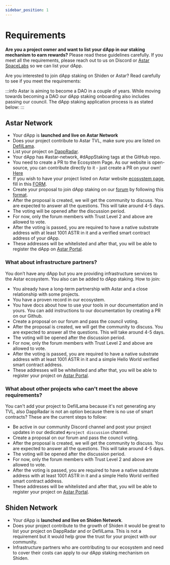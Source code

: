 ```yaml
---
sidebar_position: 1
---
```


# Requirements

**Are you a project owner and want to list your dApp in our staking mechanism to earn rewards?** Please read these guidelines carefully. If you meet all the requirements, please reach out to us on Discord or [Astar SpaceLabs](https://astar.network/community/) so we can list your dApp.

Are you interested to join dApp staking on Shiden or Astar? Read carefully to see if you meet the requirements:

:::info
Astar is aiming to become a DAO in a couple of years. While moving towards becoming a DAO our dApp staking onboarding also includes passing our council. The dApp staking application process is as stated below: 
:::

## Astar Network

- Your dApp is **launched and live on Astar Network**
- Does your project contribute to Astar TVL, make sure you are listed on [DefilLama](../../integrations/dapp-listing/defillama).
- List your project on [DappRadar](../../integrations/dapp-listing/dappradar).
- Your dApp has #astar-network, #dAppStaking tags at the GitHub repo.
- You need to create a PR to the Ecosystem Page. As our website is open-source, you can contribute directly to it - just create a PR on your own! [Here](https://github.com/AstarNetwork/astarwebsite_v2/blob/349db39d724b57f58fbee84b3fa500bf0d29bee6/components/Header.vue)
- If you wish to have your project listed on Astar website [ecosystem page](https://astar.network/community/ecosystem), fill in this [FORM](https://forms.gle/xsGUnCt3fm4isWWF7).
- Create your proposal to join dApp staking on our [forum](https://forum.astar.network/c/initiatives/dapp-staking-applications/21) by following this [format](https://forum.astar.network/t/xy-finance-dapp-staking-application/4056).
- After the proposal is created, we will get the community to discuss. You are expected to answer all the questions. This will take around 4-5 days.
- The voting will be opened after the discussion period.
- For now, only the forum members with Trust Level 2 and above are allowed to vote.
- After the voting is passed, you are required to have a native substrate address with at least 1001 ASTR in it and a verified smart contract address of your dApp.
- These addresses will be whitelisted and after that, you will be able to register the dApp on [Astar Portal](https://portal.astar.network/astar/dapp-staking/discover).

### What about infrastructure partners?

You don’t have any dApp but you are providing infrastructure services to the Astar ecosystem. You also can be added to dApp staking. How to join:

- You already have a long-term partnership with Astar and a close relationship with some projects.
- You have a proven record in our ecosystem.
- You have docs about how to use your tools in our documentation and in yours. You can add instructions to our documentation by creating a PR on our Github.
- Create a proposal on our forum and pass the council voting.
- After the proposal is created, we will get the community to discuss. You are expected to answer all the questions. This will take around 4-5 days.
- The voting will be opened after the discussion period.
- For now, only the forum members with Trust Level 2 and above are allowed to vote.
- After the voting is passed, you are required to have a native substrate address with at least 1001 ASTR in it and a simple Hello World verified smart contract address.
- These addresses will be whitelisted and after that, you will be able to register your project on [Astar Portal](https://portal.astar.network/astar/dapp-staking/discover).

### What about other projects who can't meet the above requirements?

You can't add your project to DefilLama because it's not generating any TVL, also DappRadar is not an option because there is no use of smart contracts? These are the current steps to follow:

- Be active in our community Discord channel and post your project updates in our dedicated `#project discussion` channel.
- Create a proposal on our forum and pass the council voting.
- After the proposal is created, we will get the community to discuss. You are expected to answer all the questions. This will take around 4-5 days.
- The voting will be opened after the discussion period.
- For now, only the forum members with Trust Level 2 and above are allowed to vote.
- After the voting is passed, you are required to have a native substrate address with at least 1001 ASTR in it and a simple Hello World verified smart contract address.
- These addresses will be whitelisted and after that, you will be able to register your project on [Astar Portal](https://portal.astar.network/astar/dapp-staking/discover).

## Shiden Network

- Your dApp is **launched and live on Shiden Network**.
- Does your project contribute to the growth of Shiden it would be great to list your project on DappRadar and or DefilLama. This is not a requirement but it would help grow the trust for your project with our community.
- Infrastructure partners who are contributing to our ecosystem and need to cover their costs can apply to our dApp staking mechanism on Shiden.
